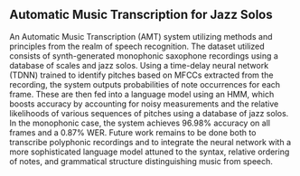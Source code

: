 ## Automatic Music Transcription for Jazz Solos
An Automatic Music Transcription (AMT) system utilizing methods and principles from the realm of speech recognition. The dataset utilized consists of synth-generated monophonic saxophone recordings using a database of scales and jazz solos. Using a time-delay neural network (TDNN) trained to identify pitches based on MFCCs extracted from the recording, the system outputs probabilities of note occurrences for each frame. These are then fed into a language model using an HMM, which boosts accuracy by accounting for noisy measurements and the relative likelihoods of various sequences of pitches using a database of jazz solos. In the monophonic case, the system achieves 96.98% accuracy on all frames and a 0.87% WER. Future work remains to be done both to transcribe polyphonic recordings and to integrate the neural network with a more sophisticated language model attuned to the syntax, relative ordering of notes, and grammatical structure distinguishing music from speech.
